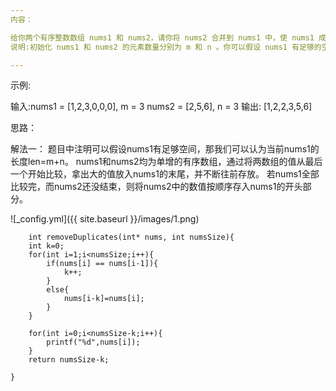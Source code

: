 ```yaml
---
内容：

给你两个有序整数数组 nums1 和 nums2，请你将 nums2 合并到 nums1 中，使 nums1 成为一个有序数组。
说明:初始化 nums1 和 nums2 的元素数量分别为 m 和 n 。你可以假设 nums1 有足够的空间（空间大小大于或等于 m + n）来保存 nums2 中的元素。

---
```

示例:

输入:nums1 = [1,2,3,0,0,0], m = 3
nums2 = [2,5,6], n = 3
输出: [1,2,2,3,5,6]

思路：

解法一：
题目中注明可以假设nums1有足够空间，那我们可以认为当前nums1的长度len=m+n。
nums1和nums2均为单增的有序数组，通过将两数组的值从最后一个开始比较，拿出大的值放入nums1的末尾，并不断往前存放。
若nums1全部比较完，而nums2还没结束，则将nums2中的数值按顺序存入nums1的开头部分。

![_config.yml]({{ site.baseurl }}/images/1.png)


```
    int removeDuplicates(int* nums, int numsSize){
    int k=0;
    for(int i=1;i<numsSize;i++){
        if(nums[i] == nums[i-1]){
            k++;
        }            
        else{
            nums[i-k]=nums[i];
        } 
    }

    for(int i=0;i<numsSize-k;i++){
        printf("%d",nums[i]);
    }
    return numsSize-k;

}
```
